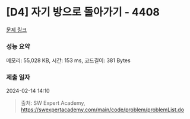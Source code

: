 # [D4] 자기 방으로 돌아가기 - 4408 

[문제 링크](https://swexpertacademy.com/main/code/problem/problemDetail.do?contestProbId=AWNcJ2sapZMDFAV8) 

### 성능 요약

메모리: 55,028 KB, 시간: 153 ms, 코드길이: 381 Bytes

### 제출 일자

2024-02-14 14:10



> 출처: SW Expert Academy, https://swexpertacademy.com/main/code/problem/problemList.do
